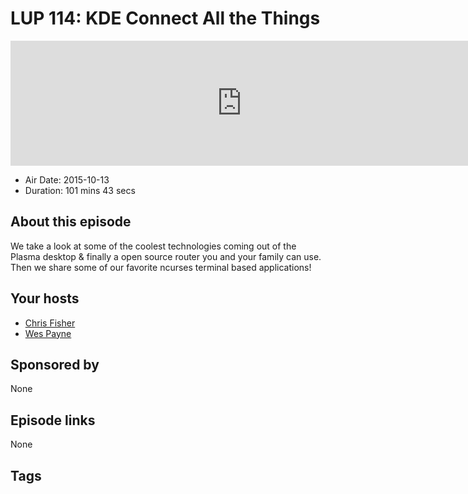# LUP 114: KDE Connect All the Things

<iframe src="https://player.fireside.fm/v2/RUkczH-V+xFEyNKgy?theme=dark" width="740" height="200" frameborder="0" scrolling="no"></iframe>

* Air Date: 2015-10-13
* Duration: 101 mins 43 secs

## About this episode

We take a look at some of the coolest technologies coming out of the Plasma desktop & finally a open source router you and your family can use. Then we share some of our favorite ncurses terminal based applications!

## Your hosts
* [Chris Fisher](https://linuxunplugged.com/hosts/chrislas)
* [Wes Payne](https://linuxunplugged.com/hosts/wes)

## Sponsored by

None



## Episode links

None



## Tags

